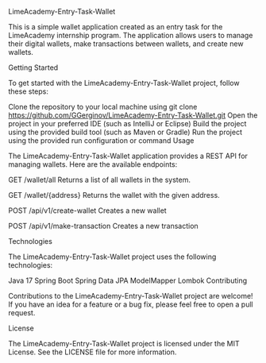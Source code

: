 LimeAcademy-Entry-Task-Wallet

This is a simple wallet application created as an entry task for the LimeAcademy internship program. The application allows users to manage their digital wallets, make transactions between wallets, and create new wallets.

Getting Started

To get started with the LimeAcademy-Entry-Task-Wallet project, follow these steps:

Clone the repository to your local machine using git clone https://github.com/GGerginov/LimeAcademy-Entry-Task-Wallet.git
Open the project in your preferred IDE (such as IntelliJ or Eclipse)
Build the project using the provided build tool (such as Maven or Gradle)
Run the project using the provided run configuration or command
Usage

The LimeAcademy-Entry-Task-Wallet application provides a REST API for managing wallets. Here are the available endpoints:

GET /wallet/all
Returns a list of all wallets in the system.

GET /wallet/{address}
Returns the wallet with the given address.

POST /api/v1/create-wallet
Creates a new wallet

POST /api/v1/make-transaction
Creates a new transaction


Technologies

The LimeAcademy-Entry-Task-Wallet project uses the following technologies:

Java 17
Spring Boot
Spring Data JPA
ModelMapper
Lombok
Contributing

Contributions to the LimeAcademy-Entry-Task-Wallet project are welcome! If you have an idea for a feature or a bug fix, please feel free to open a pull request.

License

The LimeAcademy-Entry-Task-Wallet project is licensed under the MIT License. See the LICENSE file for more information.
